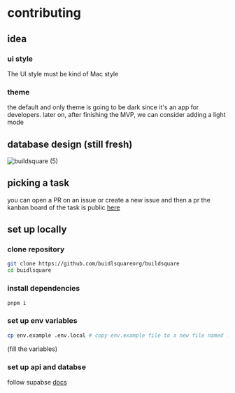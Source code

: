 # contributing

## idea

### ui style

The UI style must be kind of Mac style

### theme

the default and only theme is going to be dark since it's an app for developers.
later on, after finishing the MVP, we can consider adding a light mode

## database design (still fresh)
![buildsquare (5)](https://github.com/buildsquare-org/buildsquare/assets/113150193/1280a8b2-585e-426f-84e0-a6bc99e9f5d6)


## picking a task

you can open a PR on an issue or create a new issue and then a pr
the kanban board of the task is public [here](https://github.com/orgs/buildsquare-org/projects/1/views/1)

## set up locally

### clone repository

```bash
git clone https://github.com/buidlsquareorg/buildsquare
cd buidlsquare
```

### install dependencies

```bash
pnpm i
```

### set up env variables

```bash
cp env.example .env.local # copy env.example file to a new file named .env.local
```

(fill the variables)

### set up api and databse

follow supabse [docs](https://supabase.com/docs/guides/cli/local-development)
